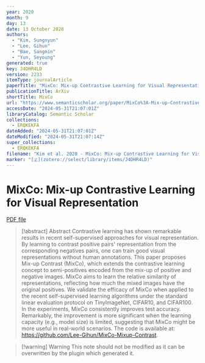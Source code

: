 ```yaml
---
year: 2020
month: 9
day: 13
date: 13 October 2020
authors:
  - "Kim, Sungnyun"
  - "Lee, Gihun"
  - "Bae, Sangmin"
  - "Yun, Seyoung"
generated: true
key: J4DHR4LD
version: 2233
itemType: journalArticle
paperTitle: "MixCo: Mix-up Contrastive Learning for Visual Representation"
publicationTitle: ArXiv
shortTitle: MixCo
url: "https://www.semanticscholar.org/paper/MixCo%3A-Mix-up-Contrastive-Learning-for-Visual-Kim-Lee/3021152ab7540da7fd85baf2560568d8ef4a9b23"
accessDate: "2024-05-31T21:07:01Z"
libraryCatalog: Semantic Scholar
collections:
  - ERQKEKFA
dateAdded: "2024-05-31T21:07:01Z"
dateModified: "2024-05-31T21:07:14Z"
super_collections:
  - ERQKEKFA
filename: "Kim et al. 2020 - MixCo: Mix-up Contrastive Learning for Visual Representation.pdf"
marker: "[🇿](zotero://select/library/items/J4DHR4LD)"
---
```

# MixCo: Mix-up Contrastive Learning for Visual Representation

[PDF file](/Papers/PDFs/Kim%20et%20al.%202020%20-%20MixCo:%20Mix-up%20Contrastive%20Learning%20for%20Visual%20Representation.pdf)

> [!abstract] Abstract
> Contrastive learning has shown remarkable results in recent self-supervised approaches for visual representation. By learning to contrast positive pairs' representation from the corresponding negatives pairs, one can train good visual representations without human annotations. This paper proposes Mix-up Contrast (MixCo), which extends the contrastive learning concept to semi-positives encoded from the mix-up of positive and negative images. MixCo aims to learn the relative similarity of representations, reflecting how much the mixed images have the original positives. We validate the efficacy of MixCo when applied to the recent self-supervised learning algorithms under the standard linear evaluation protocol on TinyImageNet, CIFAR10, and CIFAR100. In the experiments, MixCo consistently improves test accuracy. Remarkably, the improvement is more significant when the learning capacity (e.g., model size) is limited, suggesting that MixCo might be more useful in real-world scenarios. The code is available at: https://github.com/Lee-Gihun/MixCo-Mixup-Contrast.

>[!warning] Warning
> This note should not be modified as it can be overwritten by the plugin which generated it.

